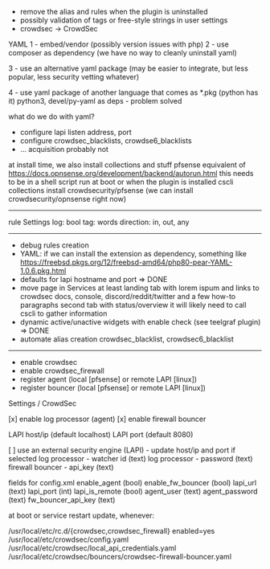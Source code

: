  - remove the alias and rules when the plugin is uninstalled
 - possibly validation of tags or free-style strings in user settings
 - crowdsec -> CrowdSec



YAML
 1 - embed/vendor (possibly version issues with php)
 2 - use composer as dependency (we have no way to cleanly uninstall yaml)

 3 - use an alternative yaml package (may be easier to integrate, but less popular, less security vetting whatever)

 4 - use yaml package of another language that comes as *.pkg (python has it)   python3, devel/py-yaml as deps - problem solved


what do we do with yaml?
 - configure lapi listen address, port
 - configure crowdsec_blacklists, crowdse6_blacklists
 - ... acquisition probably not


at install time, we also install collections and stuff
  pfsense equivalent of https://docs.opnsense.org/development/backend/autorun.html
  this needs to be in a shell script run at boot or when the plugin is installed
  cscli collections install crowdsecurity/pfsense (we can install crowdsecurity/opnsense right now)






------------------------



 rule Settings
    log: bool
    tag: words
    direction: in, out, any

--------------------------

 - debug rules creation
 - YAML: if we can install the extension as dependency, something like https://freebsd.pkgs.org/12/freebsd-amd64/php80-pear-YAML-1.0.6.pkg.html
 - defaults for lapi hostname and port => DONE
 - move page in Services
   at least landing tab with lorem ispum and links to crowdsec docs, console, discord/reddit/twitter
      and a few how-to paragraphs
   second tab with status/overview
      it will likely need to call cscli to gather information
 - dynamic active/unactive widgets with enable check (see teelgraf plugin) => DONE
 - automate alias creation crowdsec_blacklist, crowdsec6_blacklist




------------------------------------------

 - enable crowdsec
 - enable crowdsec_firewall
 - register agent (local [pfsense] or remote LAPI [linux])
 - register bouncer (local [pfsense] or remote LAPI [linux])


Settings / CrowdSec

  [x] enable log processor (agent)
  [x] enable firewall bouncer

  LAPI host/ip  (default localhost)
  LAPI port     (default 8080)

  [ ] use an external security engine (LAPI) - update host/ip and port if selected
      log processor - watcher id (text)
      log processor - password (text)
      firewall bouncer - api_key (text)



fields for config.xml
  enable_agent (bool)
  enable_fw_bouncer (bool)
  lapi_url (text)
  lapi_port (int)
  lapi_is_remote (bool)
  agent_user (text)
  agent_password (text)
  fw_bouncer_api_key (text)


at boot or service restart update, whenever:

  /usr/local/etc/rc.d/{crowdsec,crowdsec_firewall}     enabled=yes
  /usr/local/etc/crowdsec/config.yaml
  /usr/local/etc/crowdsec/local_api_credentials.yaml
  /usr/local/etc/crowdsec/bouncers/crowdsec-firewall-bouncer.yaml
  
